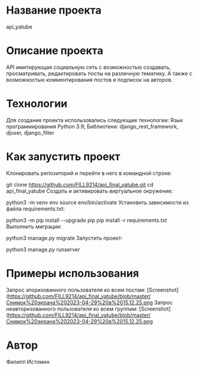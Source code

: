 # Название проекта
api_yatube

# Описание проекта
API имитирующая социальную сеть с возможностью создавать, просматривать, редактировать посты на различную тематику. А также с возможностью комментирования постов и подписок на авторов.

# Технологии
Для создания проекта использовались следующие технологии:
    Язык программирования Python 3.9;
    Библиотеки: django_rest_framework, djoser, django_filter

# Как запустить проект

Клонировать репозиторий и перейти в него в командной строке:

git clone https://github.com/FILL9214/api_final_yatube.git
cd api_final_yatube
Cоздать и активировать виртуальное окружение:

python3 -m venv env
source env/bin/activate
Установить зависимости из файла requirements.txt:

python3 -m pip install --upgrade pip
pip install -r requirements.txt
Выполнить миграции:

python3 manage.py migrate
Запустить проект:

python3 manage.py runserver

# Примеры использования
Запрос аторизованного пользователя ко всем постам:
[Screenshot](https://github.com/FILL9214/api_final_yatube/blob/master/Снимок%20экрана%202023-04-29%20в%2015.12.25.png
Запрос неавторизованного пользователя ко всем группам:
[Screenshot](https://github.com/FILL9214/api_final_yatube/blob/master/Снимок%20экрана%202023-04-29%20в%2015.12.25.png

# Автор
Филипп Истомин
